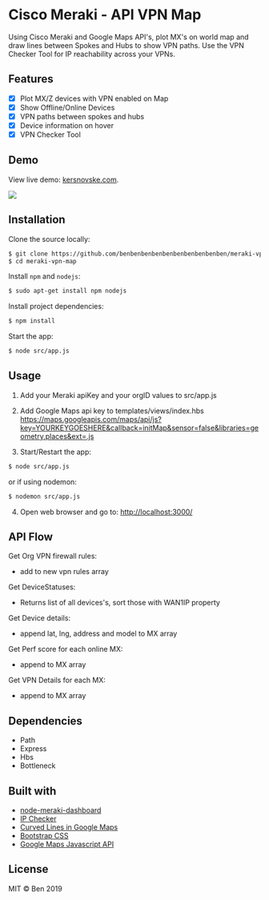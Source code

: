 # Cisco Meraki - API VPN Map

Using Cisco Meraki and Google Maps API's, plot MX's on world map and draw lines between Spokes and Hubs to show VPN paths. Use the VPN Checker Tool for IP reachability across your VPNs.

## Features

- [x] Plot MX/Z devices with VPN enabled on Map
- [x] Show Offline/Online Devices
- [x] VPN paths between spokes and hubs
- [x] Device information on hover
- [x] VPN Checker Tool

## Demo
View live demo: <a href="kersnovske.com/">kersnovske.com</a>.
<br>

<img src="https://www.kersnovske.com/meraki/images/vpn-map.png">

## Installation

Clone the source locally:

```sh
$ git clone https://github.com/benbenbenbenbenbenbenbenbenben/meraki-vpn-map.git
$ cd meraki-vpn-map
```

Install `npm` and `nodejs`:

```sh
$ sudo apt-get install npm nodejs
```

Install project dependencies:

```sh
$ npm install
```
Start the app:

```sh
$ node src/app.js
```
   
## Usage

1) Add your Meraki apiKey and your orgID values to src/app.js

2) Add Google Maps api key to templates/views/index.hbs
https://maps.googleapis.com/maps/api/js?key=YOURKEYGOESHERE&callback=initMap&sensor=false&libraries=geometry,places&ext=.js

3) Start/Restart the app:

```sh
$ node src/app.js
```
   or if using nodemon:

```sh
$ nodemon src/app.js
```

4) Open web browser and go to:
<a href="http://localhost:3000/">http://localhost:3000/<a>

## API Flow

Get Org VPN firewall rules:
- add to new vpn rules array

Get DeviceStatuses:
- Returns list of all devices's, sort those with WAN1IP property

Get Device details:
- append lat, lng, address and model to MX array

Get Perf score for each online MX:
- append to MX array

Get VPN Details for each MX:
- append to MX array

## Dependencies

- Path
- Express
- Hbs
- Bottleneck

## Built with
- [node-meraki-dashboard](https://github.com/tejashah88/node-meraki-dashboard)
- [IP Checker](https://tech.mybuilder.com/determining-if-an-ipv4-address-is-within-a-cidr-range-in-javascript/)
- [Curved Lines in Google Maps](https://stackoverflow.com/questions/34131378/how-to-make-a-dashed-curved-polyline-in-google-maps-js-api)
- [Bootstrap CSS](https://getbootstrap.com/)
- [Google Maps Javascript API](https://developers.google.com/maps/documentation/javascript/tutorial)

## License

MIT © Ben 2019
